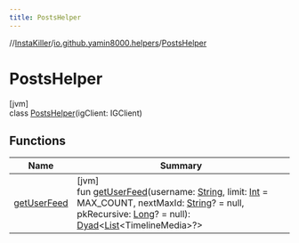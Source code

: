 ```yaml
---
title: PostsHelper
---
```

//[InstaKiller](../../../index.html)/[io.github.yamin8000.helpers](../index.html)/[PostsHelper](index.html)



# PostsHelper



[jvm]\
class [PostsHelper](index.html)(igClient: IGClient)



## Functions


| Name | Summary |
|---|---|
| [getUserFeed](get-user-feed.html) | [jvm]<br>fun [getUserFeed](get-user-feed.html)(username: [String](https://kotlinlang.org/api/latest/jvm/stdlib/kotlin/-string/index.html), limit: [Int](https://kotlinlang.org/api/latest/jvm/stdlib/kotlin/-int/index.html) = MAX_COUNT, nextMaxId: [String](https://kotlinlang.org/api/latest/jvm/stdlib/kotlin/-string/index.html)? = null, pkRecursive: [Long](https://kotlinlang.org/api/latest/jvm/stdlib/kotlin/-long/index.html)? = null): [Dyad](../../io.github.yamin8000/index.html#1921977161%2FClasslikes%2F863300109)&lt;[List](https://kotlinlang.org/api/latest/jvm/stdlib/kotlin.collections/-list/index.html)&lt;TimelineMedia&gt;?&gt; |

